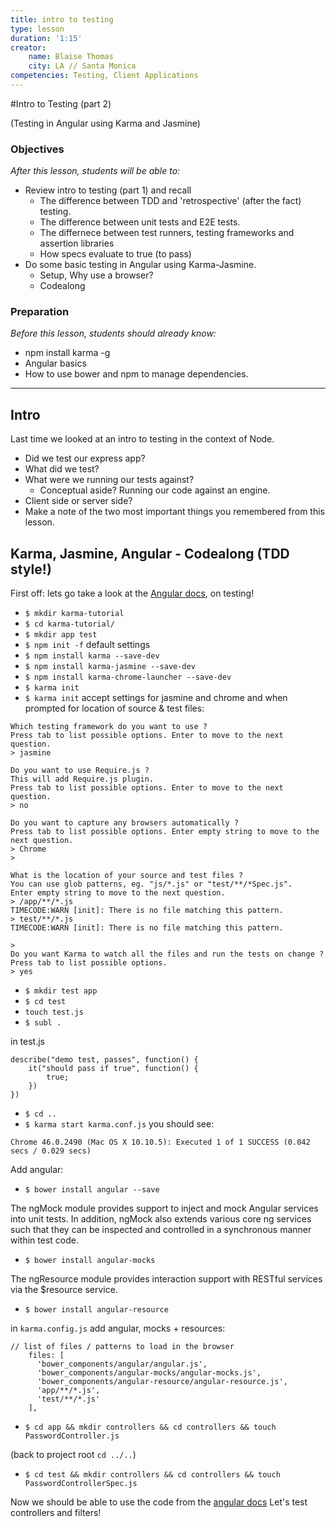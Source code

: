 ```yaml
---
title: intro to testing
type: lesson
duration: '1:15'
creator:
    name: Blaise Thomas
    city: LA // Santa Monica
competencies: Testing, Client Applications
---
```


#Intro to Testing (part 2) 

(Testing in Angular using Karma and Jasmine)


### Objectives
*After this lesson, students will be able to:*

* Review intro to testing (part 1) and recall
	* The difference between TDD and 'retrospective' (after the fact) testing.
	* The difference between unit tests and E2E tests.
	* The differnece between test runners, testing frameworks and assertion libraries
	* How specs evaluate to true (to pass)
* Do some basic testing in Angular using Karma-Jasmine.
	* Setup, Why use a browser? 
	* Codealong

### Preparation
*Before this lesson, students should already know:*

* npm install karma -g
* Angular basics
* How to use bower and npm to manage dependencies. 


---

## Intro

Last time we looked at an intro to testing in the context of Node. 

* Did we test our express app?
* What did we test?
* What were we running our tests against?
	* Conceptual aside? Running our code against an engine.
* Client side or server side?
* Make a note of the two most important things you remembered from this lesson.


## Karma, Jasmine, Angular - Codealong (TDD style!)

First off: lets go take a look at the [Angular docs](https://docs.angularjs.org/guide/unit-testing), on testing! 


* `$ mkdir karma-tutorial`
* `$ cd karma-tutorial/`
* `$ mkdir app test`
* `$ npm init -f` default settings
* `$ npm install karma --save-dev`
* `$ npm install karma-jasmine --save-dev`
* `$ npm install karma-chrome-launcher --save-dev`
* `$ karma init`
* `$ karma init`
	accept settings for jasmine and chrome and when prompted for location of source & test files: 
	
```	
Which testing framework do you want to use ?
Press tab to list possible options. Enter to move to the next question.
> jasmine

Do you want to use Require.js ?
This will add Require.js plugin.
Press tab to list possible options. Enter to move to the next question.
> no

Do you want to capture any browsers automatically ?
Press tab to list possible options. Enter empty string to move to the next question.
> Chrome
>

What is the location of your source and test files ?
You can use glob patterns, eg. "js/*.js" or "test/**/*Spec.js".
Enter empty string to move to the next question.
> /app/**/*.js
TIMECODE:WARN [init]: There is no file matching this pattern.
> test/**/*.js
TIMECODE:WARN [init]: There is no file matching this pattern.

>
Do you want Karma to watch all the files and run the tests on change ?
Press tab to list possible options.
> yes

```

* `$ mkdir test app`
* `$ cd test`
* `touch test.js`
* `$ subl .`

in test.js

```
describe("demo test, passes", function() {
	it("should pass if true", function() {
		true;
	})
})
```


* `$ cd ..`
* `$ karma start karma.conf.js` you should see:

```
Chrome 46.0.2490 (Mac OS X 10.10.5): Executed 1 of 1 SUCCESS (0.042 secs / 0.029 secs)
```

Add angular: 

* `$ bower install angular --save`

The ngMock module provides support to inject and mock Angular services into unit tests. In addition, ngMock also extends various core ng services such that they can be inspected and controlled in a synchronous manner within test code.

* `$ bower install angular-mocks`

The ngResource module provides interaction support with RESTful services via the $resource service.

* `$ bower install angular-resource`

in `karma.config.js` add angular, mocks + resources:

```
// list of files / patterns to load in the browser
    files: [
      'bower_components/angular/angular.js',
      'bower_components/angular-mocks/angular-mocks.js',
      'bower_components/angular-resource/angular-resource.js',
      'app/**/*.js',
      'test/**/*.js'
    ],
```


* `$ cd app && mkdir controllers && cd controllers && touch PasswordController.js`

(back to project root `cd ../..`)

* `$ cd test && mkdir controllers && cd controllers && touch PasswordControllerSpec.js`

Now we should be able to use the code from the [angular docs](https://docs.angularjs.org/guide/unit-testing) Let's test controllers and filters!






